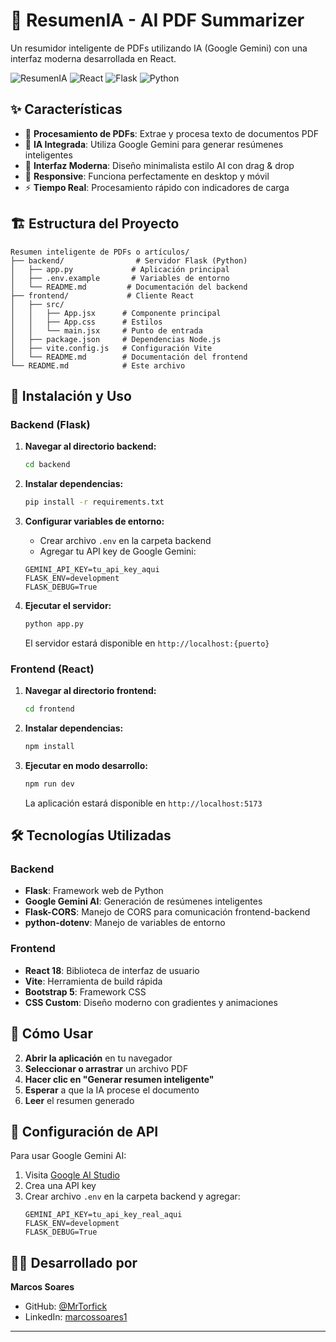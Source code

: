 # 🧠 ResumenIA - AI PDF Summarizer

Un resumidor inteligente de PDFs utilizando IA (Google Gemini) con una interfaz moderna desarrollada en React.

![ResumenIA](https://img.shields.io/badge/AI-Powered-blue) ![React](https://img.shields.io/badge/React-18-blue) ![Flask](https://img.shields.io/badge/Flask-3.0-green) ![Python](https://img.shields.io/badge/Python-3.9+-yellow)

## ✨ Características

- 📄 **Procesamiento de PDFs**: Extrae y procesa texto de documentos PDF
- 🤖 **IA Integrada**: Utiliza Google Gemini para generar resúmenes inteligentes
- 🎨 **Interfaz Moderna**: Diseño minimalista estilo AI con drag & drop
- 📱 **Responsive**: Funciona perfectamente en desktop y móvil
- ⚡ **Tiempo Real**: Procesamiento rápido con indicadores de carga

## 🏗️ Estructura del Proyecto

```
Resumen inteligente de PDFs o artículos/
├── backend/                # Servidor Flask (Python)
│   ├── app.py             # Aplicación principal
│   ├── .env.example       # Variables de entorno
│   └── README.md         # Documentación del backend
├── frontend/             # Cliente React
│   ├── src/
│   │   ├── App.jsx      # Componente principal
│   │   ├── App.css      # Estilos
│   │   └── main.jsx     # Punto de entrada
│   ├── package.json     # Dependencias Node.js
│   ├── vite.config.js   # Configuración Vite
│   └── README.md        # Documentación del frontend
└── README.md            # Este archivo
```

## 🚀 Instalación y Uso

### Backend (Flask)

1. **Navegar al directorio backend:**
   ```bash
   cd backend
   ```

2. **Instalar dependencias:**
   ```bash
   pip install -r requirements.txt
   ```

3. **Configurar variables de entorno:**
   - Crear archivo `.env` en la carpeta backend
   - Agregar tu API key de Google Gemini:
   ```env
   GEMINI_API_KEY=tu_api_key_aqui
   FLASK_ENV=development
   FLASK_DEBUG=True
   ```

4. **Ejecutar el servidor:**
   ```bash
   python app.py
   ```
   El servidor estará disponible en `http://localhost:{puerto}`

### Frontend (React)

1. **Navegar al directorio frontend:**
   ```bash
   cd frontend
   ```

2. **Instalar dependencias:**
   ```bash
   npm install
   ```

3. **Ejecutar en modo desarrollo:**
   ```bash
   npm run dev
   ```
   La aplicación estará disponible en `http://localhost:5173`

## 🛠️ Tecnologías Utilizadas

### Backend
- **Flask**: Framework web de Python
- **Google Gemini AI**: Generación de resúmenes inteligentes  
- **Flask-CORS**: Manejo de CORS para comunicación frontend-backend
- **python-dotenv**: Manejo de variables de entorno

### Frontend
- **React 18**: Biblioteca de interfaz de usuario
- **Vite**: Herramienta de build rápida
- **Bootstrap 5**: Framework CSS
- **CSS Custom**: Diseño moderno con gradientes y animaciones

## 🎯 Cómo Usar

2. **Abrir la aplicación** en tu navegador
3. **Seleccionar o arrastrar** un archivo PDF
4. **Hacer clic en "Generar resumen inteligente"**
5. **Esperar** a que la IA procese el documento
6. **Leer** el resumen generado

## 🔑 Configuración de API

Para usar Google Gemini AI:

1. Visita [Google AI Studio](https://aistudio.google.com/apikey)
2. Crea una API key
3. Crear archivo `.env` en la carpeta backend y agregar:
   ```env
   GEMINI_API_KEY=tu_api_key_real_aqui
   FLASK_ENV=development
   FLASK_DEBUG=True
   ```


## 👨‍💻 Desarrollado por

**Marcos Soares**
- GitHub: [@MrTorfick](https://github.com/MrTorfick)
- LinkedIn: [marcossoares1](https://www.linkedin.com/in/marcossoares1/)

---
